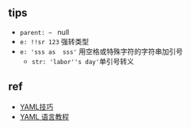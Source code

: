 
## tips
+ `parent: ~ ` null
+ `e: !!sr 123` 强转类型
+ `e: 'sss as  sss'` 用空格或特殊字符的字符串加引号
    - `str: 'labor''s day'`单引号转义
## ref
+ [YAML技巧](https://whmzsu.github.io/helm-doc-zh-cn/chart_template_guide/yaml_techniques-zh_cn.html)
+ [YAML 语言教程](https://www.ruanyifeng.com/blog/2016/07/yaml.html)